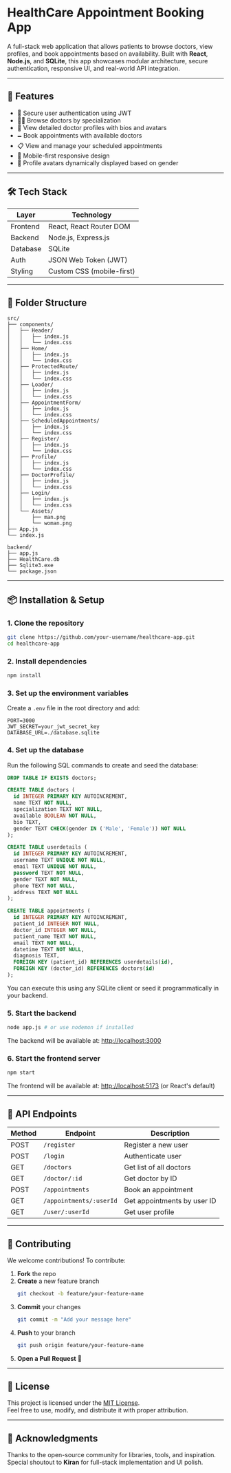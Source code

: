 # HealthCare Appointment Booking App

A full-stack web application that allows patients to browse doctors, view profiles, and book appointments based on availability. Built with **React**, **Node.js**, and **SQLite**, this app showcases modular architecture, secure authentication, responsive UI, and real-world API integration.

---

## 🚀 Features

- 🔐 Secure user authentication using JWT
- 👨‍⚕️ Browse doctors by specialization
- 📄 View detailed doctor profiles with bios and avatars
- 🗕️ Book appointments with available doctors
- 📋 View and manage your scheduled appointments
- 📱 Mobile-first responsive design
- 🧠 Profile avatars dynamically displayed based on gender

---

## 🛠️ Tech Stack

| Layer    | Technology                |
| -------- | ------------------------- |
| Frontend | React, React Router DOM   |
| Backend  | Node.js, Express.js       |
| Database | SQLite                    |
| Auth     | JSON Web Token (JWT)      |
| Styling  | Custom CSS (mobile-first) |

---

## 📁 Folder Structure

```
src/
├── components/
│   ├── Header/
│   │   ├── index.js
│   │   └── index.css
│   ├── Home/
│   │   ├── index.js
│   │   └── index.css
│   ├── ProtectedRoute/
│   │   ├── index.js
│   │   └── index.css
│   ├── Loader/
│   │   ├── index.js
│   │   └── index.css
│   ├── AppointmentForm/
│   │   ├── index.js
│   │   └── index.css
│   ├── ScheduledAppointments/
│   │   ├── index.js
│   │   └── index.css
│   ├── Register/
│   │   ├── index.js
│   │   └── index.css
│   ├── Profile/
│   │   ├── index.js
│   │   └── index.css
│   ├── DoctorProfile/
│   │   ├── index.js
│   │   └── index.css
│   ├── Login/
│   │   ├── index.js
│   │   └── index.css
│   └── Assets/
│       ├── man.png
│       └── woman.png
├── App.js
└── index.js

backend/
├── app.js
├── HealthCare.db
├── Sqlite3.exe
└── package.json
```

---

## 📦 Installation & Setup

### 1. Clone the repository

```bash
git clone https://github.com/your-username/healthcare-app.git
cd healthcare-app
```

### 2. Install dependencies

```bash
npm install
```

### 3. Set up the environment variables

Create a `.env` file in the root directory and add:

```env
PORT=3000
JWT_SECRET=your_jwt_secret_key
DATABASE_URL=./database.sqlite
```

### 4. Set up the database

Run the following SQL commands to create and seed the database:

```sql
DROP TABLE IF EXISTS doctors;

CREATE TABLE doctors (
  id INTEGER PRIMARY KEY AUTOINCREMENT,
  name TEXT NOT NULL,
  specialization TEXT NOT NULL,
  available BOOLEAN NOT NULL,
  bio TEXT,
  gender TEXT CHECK(gender IN ('Male', 'Female')) NOT NULL
);

CREATE TABLE userdetails (
  id INTEGER PRIMARY KEY AUTOINCREMENT,
  username TEXT UNIQUE NOT NULL,
  email TEXT UNIQUE NOT NULL,
  password TEXT NOT NULL,
  gender TEXT NOT NULL,
  phone TEXT NOT NULL,
  address TEXT NOT NULL
);

CREATE TABLE appointments (
  id INTEGER PRIMARY KEY AUTOINCREMENT,
  patient_id INTEGER NOT NULL,
  doctor_id INTEGER NOT NULL,
  patient_name TEXT NOT NULL,
  email TEXT NOT NULL,
  datetime TEXT NOT NULL,
  diagnosis TEXT,
  FOREIGN KEY (patient_id) REFERENCES userdetails(id),
  FOREIGN KEY (doctor_id) REFERENCES doctors(id)
);
```

You can execute this using any SQLite client or seed it programmatically in your backend.

### 5. Start the backend 

```bash
node app.js # or use nodemon if installed
```

The backend will be available at: [http://localhost:3000](http://localhost:3000)

### 6. Start the frontend server

```bash
npm start
```

The frontend will be available at: [http://localhost:5173](http://localhost:5173) (or React's default)

---

## 🧪 API Endpoints

| Method | Endpoint                | Description                 |
| ------ | ----------------------- | --------------------------- |
| POST   | `/register`             | Register a new user         |
| POST   | `/login`                | Authenticate user           |
| GET    | `/doctors`              | Get list of all doctors     |
| GET    | `/doctor/:id`           | Get doctor by ID            |
| POST   | `/appointments`         | Book an appointment         |
| GET    | `/appointments/:userId` | Get appointments by user ID |
| GET    | `/user/:userId`         | Get user profile            |

---

## 🙌 Contributing

We welcome contributions! To contribute:

1. **Fork** the repo
2. **Create** a new feature branch
   ```bash
   git checkout -b feature/your-feature-name
   ```
3. **Commit** your changes
   ```bash
   git commit -m "Add your message here"
   ```
4. **Push** to your branch
   ```bash
   git push origin feature/your-feature-name
   ```
5. **Open a Pull Request** 🚀

---

## 📄 License

This project is licensed under the [MIT License](LICENSE).\
Feel free to use, modify, and distribute it with proper attribution.

---

## 📣 Acknowledgments

Thanks to the open-source community for libraries, tools, and inspiration.\
Special shoutout to **Kiran** for full-stack implementation and UI polish.

